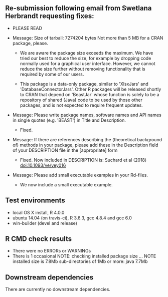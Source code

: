 ## Re-submission following email from Swetlana Herbrandt requesting fixes:

* PLEASE READ

* Message: Size of tarball: 7274204 bytes
           Not more than 5 MB for a CRAN package, please.
  - We are aware the package size exceeds the maximum. We have tried our
    best to reduce the size, for example by dropping code normally used
    for a graphical user interface. However, we cannot reduce the size
    further without removing functionality that is required by some of
    our users.

  - This package is a data-only package, similar to 'XlsxJars' and
    'DatabaseConnectorJars'. Other R packages will be released shortly to
    CRAN that depend on 'BeastJar' whose function is solely to be a
    repository of shared (Java) code to be used by those other packages,
    and is not expected to require frequent updates.

* Message: Please write package names, software names and API names in single quotes
           (e.g. 'BEAST') in Title and Description.
  - Fixed.

* Message:  If there are references describing the (theoretical
            background of) methods in your package, please add these in the
            Description field of your DESCRIPTION file in the [appropriate] form
   - Fixed.  Now included in DESCRIPTION is:
     Suchard et al (2018) <doi:10.1093/ve/vey016>

* Message: Please add small executable examples in your Rd-files.
   - We now include a small executable example.

## Test environments
* local OS X install, R 4.0.0
* ubuntu 14.04 (on travis-ci), R 3.6.3, gcc 4.8.4 and gcc 6.0
* win-builder (devel and release)

## R CMD check results
* There were no ERRORs or WARNINGs
* There is 1 occasional NOTE:
  checking installed package size ... NOTE
    installed size is  7.8Mb
    sub-directories of 1Mb or more:
      java   7.7Mb

## Downstream dependencies
There are currently no downstream dependencies.



